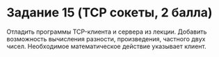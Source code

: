 # Задание 15 (TCP сокеты, 2 балла)
Отладить программы ТСP-клиента и сервера из лекции.
Добавить возможность вычисления разности, произведения,
частного двух чисел.
Необходимое математическое действие указывает клиент.